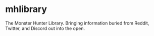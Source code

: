 # mhlibrary
The Monster Hunter Library. Bringing information buried from Reddit, Twitter, and Discord out into the open.
